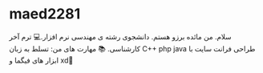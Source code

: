# maed2281
سلام. من مائده برزو هستم. 
دانشجوی رشته ی مهندسی نرم افزار.💻
ترم آخر کارشناسی. 📚
مهارت های من:
تسلط به زبان
 C++
php
java
طراحی فرانت سایت با ابزار های فیگما و xd🔮

